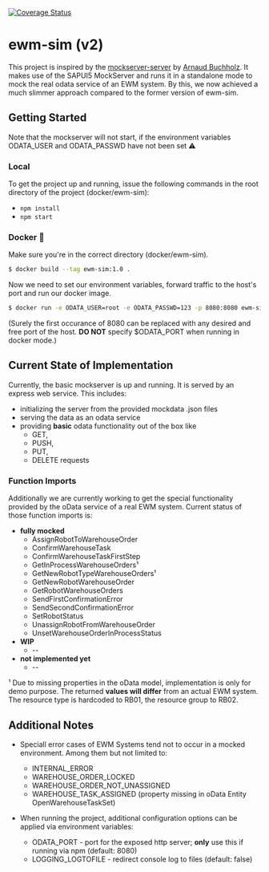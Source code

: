 [![Coverage Status](https://coveralls.io/repos/github/SAP/ewm-cloud-robotics/badge.svg?branch=master)](https://coveralls.io/github/SAP/ewm-cloud-robotics?branch=master)

# ewm-sim (v2)
This project is inspired by the [mockserver-server](https://github.com/ArnaudBuchholz/mockserver-server) by [Arnaud Buchholz](https://github.com/ArnaudBuchholz).
It makes use of the SAPUI5 MockServer and runs it in a standalone mode to mock the real odata service of an EWM system. By this, we now achieved a much slimmer approach compared to the former version of ewm-sim.

## Getting Started 
Note that the mockserver will not start, if the environment variables ODATA_USER and ODATA_PASSWD have not been set :warning: 

### Local
To get the project up and running, issue the following commands in the root directory of the project (docker/ewm-sim):
* `npm install`
* `npm start`

### Docker :whale:
Make sure you're in the correct directory (docker/ewm-sim).
```sh
$ docker build --tag ewm-sim:1.0 .
```
Now we need to set our environment variables, forward traffic to the host's port and run our docker image.
```sh
$ docker run -e ODATA_USER=root -e ODATA_PASSWD=123 -p 8080:8080 ewm-sim:1.0
```
(Surely the first occurance of 8080 can be replaced with any desired and free port of the host. **DO NOT** specify $ODATA_PORT when running in docker mode.)

## Current State of Implementation
Currently, the basic mockserver is up and running. It is served by an express web service.
This includes:
* initializing the server from the provided mockdata .json files
* serving the data as an odata service
* providing **basic** odata functionality out of the box like
    * GET,
    * PUSH,
    * PUT,
    * DELETE
  requests

### Function Imports
Additionally we are currently working to get the special functionality provided by the oData service of a real EWM system.
Current status of those function imports is:
* **fully mocked**
    * AssignRobotToWarehouseOrder
    * ConfirmWarehouseTask
    * ConfirmWarehouseTaskFirstStep
    * GetInProcessWarehouseOrders¹
    * GetNewRobotTypeWarehouseOrders¹
    * GetNewRobotWarehouseOrder
    * GetRobotWarehouseOrders
    * SendFirstConfirmationError
    * SendSecondConfirmationError
    * SetRobotStatus
    * UnassignRobotFromWarehouseOrder
    * UnsetWarehouseOrderInProcessStatus
* **WIP**
    * --
* **not implemented yet**
    * --

¹ Due to missing properties in the oData model, implementation is only for demo purpose. The returned **values will differ** from an actual EWM system. The resource type is hardcoded to RB01, the resource group to RB02.

## Additional Notes
* Speciall error cases of EWM Systems tend not to occur in a mocked environment. Among them but not limited to:
    * INTERNAL_ERROR
    * WAREHOUSE_ORDER_LOCKED
    * WAREHOUSE_ORDER_NOT_UNASSIGNED
    * WAREHOUSE_TASK_ASSIGNED (property missing in oData Entity OpenWarehouseTaskSet)

* When running the project, additional configuration options can be applied via environment variables:
   * ODATA_PORT - port for the exposed http server; **only** use this if running via npm (default: 8080)
   * LOGGING_LOGTOFILE - redirect console log to files (default: false)
